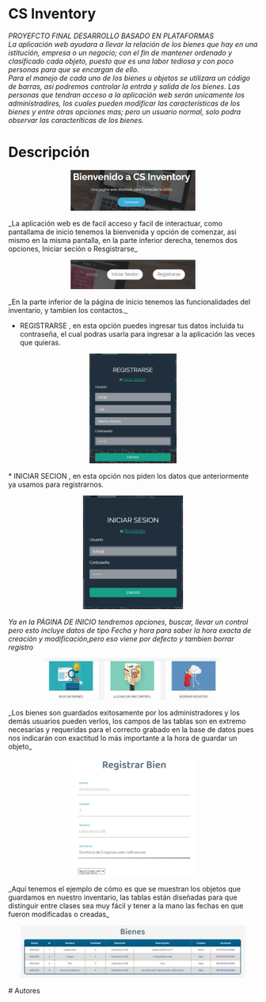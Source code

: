 # CS Inventory
_PROYEFCTO FINAL DESARROLLO BASADO EN PLATAFORMAS_ <br/>
_La aplicación web ayudara a llevar la relación de los bienes que hay en una istitución, empresa o un negocio; con el fin de mantener ordenado y clasificado cada objeto, puesto que es una labor tediosa y con poco personas para que se encargan de ello._ <br/>
_Para el manejo de cada uno de los bienes u objetos se utilizara un código de barras, asi podremos controlar la entrda y salida de los bienes. Las personas que tendran acceso a la aplicación web serán unicamente los administradires, los cuales pueden modificar las características de los bienes y entre otras opciones mas; pero un usuario normal, solo podra observar las caracteríticas de los bienes._

# Descripción
<p align="center">
  <img width="50%" height="50%" src="_readme_/db2.PNG">
</p>
_La aplicación web es de facil acceso y facil de interactuar, como pantallama de inicio tenemos la bienvenida y opción de comenzar, asi mismo en la misma pantalla, en la parte inferior derecha, tenemos dos opciones, Iniciar seción o Resgistrarse_
<p align="center">
  <img width="50%" height="50%" src="_readme_/db1.PNG">
</p>
_En la parte inferior de la página de inicio tenemos las funcionalidades del inventario, y tambien los contactos._<br/>

* REGISTRARSE , en esta opción puedes ingresar tus datos incluida tu contraseña, el cual podras usarla para ingresar a la aplicación las veces que quieras. 
<p align="center">
  <img width="35%" height="35%" src="_readme_/db3.PNG">
</p>
* INICIAR SECION , en esta opción nos piden los datos que anteriormente ya usamos para registrarnos.
<p align="center">
  <img width="40%" height="40%" src="_readme_/db4.PNG">
</p>

_Ya en la PÁGINA DE INICIO tendremos opciones, buscar, llevar un control pero esto incluye datos de tipo Fecha y hora para saber la hora exacta de creación y modificación,pero eso viene por defecto y tambien borrar registro_<br/>
<p align="center">
  <img width="70%" height="70%" src="_readme_/db5.PNG">
</p>
_Los bienes son guardados exitosamente por los administradores y los demás usuarios
pueden verlos, los campos de las tablas son en extremo necesarias y requeridas para el
correcto grabado en la base de datos pues nos indicarán con exactitud lo más importante
a la hora de guardar un objeto_<br/>

<p align="center">
  <img width="50%" height="50%" src="_readme_/db6.PNG">
</p>
_Aquí tenemos el ejemplo de cómo es que se muestran los objetos que guardamos en
nuestro inventario, las tablas están diseñadas para que distinguir entre clases sea muy
fácil y tener a la mano las fechas en que fueron modificadas o creadas_<br/>
<p align="center">
  <img width="90%" height="90%" src="_readme_/db7.PNG">
</p>
# Autores
